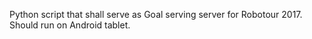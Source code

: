 Python script that shall serve as Goal serving server for Robotour 2017.
Should run on Android tablet.
